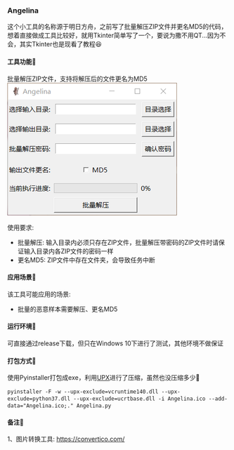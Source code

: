 ### Angelina  
这个小工具的名称源于明日方舟，之前写了批量解压ZIP文件并更名MD5的代码，想着直接做成工具比较好，就用Tkinter简单写了一个，要说为撒不用QT...因为不会，其实Tkinter也是现看了教程😆  

#### 工具功能🎈  
批量解压ZIP文件，支持将解压后的文件更名为MD5  
![example](https://github.com/Applenice/Angelina/blob/master/image/example.png)  

使用要求:  
 - 批量解压: 输入目录内必须只存在ZIP文件，批量解压带密码的ZIP文件时请保证输入目录内各ZIP文件的密码一样  
 - 更名MD5: ZIP文件中存在文件夹，会导致任务中断  

#### 应用场景🎯  
该工具可能应用的场景:  
 - 批量的恶意样本需要解压、更名MD5  

#### 运行环境🔔  
可直接通过release下载，但只在Windows 10下进行了测试，其他环境不做保证  

#### 打包方式🎁  
使用Pyinstaller打包成exe，利用[UPX](https://github.com/upx/upx)进行了压缩，虽然也没压缩多少🤣  
```
pyinstaller -F -w --upx-exclude=vcruntime140.dll --upx-exclude=python37.dll --upx-exclude=ucrtbase.dll -i Angelina.ico --add-data="Angelina.ico;." Angelina.py
```

#### 备注👀  
1、图片转换工具: https://convertico.com/  
